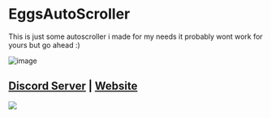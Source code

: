 # EggsAutoScroller
This is just some autoscroller i made for my needs it probably wont work for yours but go ahead :)

![image](https://user-images.githubusercontent.com/106391253/232244907-80404955-17b0-4130-9cfa-9653388fe257.png)

## [Discord Server](https://discord.gg/AUevumCwXj) | [Website](https://egg883.xyz)
<a href="https://discord.gg/AUevumCwXj"><img src="https://discord.com/api/guilds/1048219013173493850/widget.png?style=banner2"></a>

